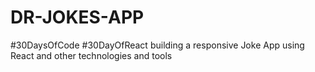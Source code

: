 # DR-JOKES-APP
#30DaysOfCode #30DayOfReact building a responsive Joke App using React and other technologies and tools

